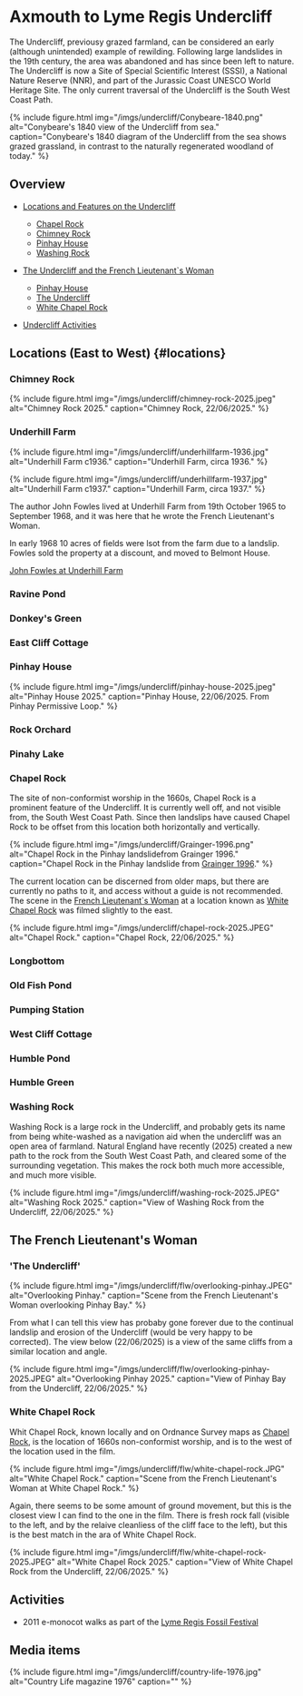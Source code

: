 # Axmouth to Lyme Regis Undercliff

The Undercliff, previousy grazed farmland, can be considered an early (although unintended) example of rewilding. Following large landslides in the 19th century, the area was abandoned and has since been left to nature. The Undercliff is now a Site of Special Scientific Interest (SSSI), a National Nature Reserve (NNR), and part of the Jurassic Coast UNESCO World Heritage Site. The only current traversal of the Undercliff is the South West Coast Path.

{% include figure.html img="/imgs/undercliff/Conybeare-1840.png" alt="Conybeare's 1840 view of the Undercliff from sea." caption="Conybeare's 1840 diagram of the Undercliff from the sea shows grazed grassland, in contrast to the naturally regenerated woodland of today." %}

## Overview

- [Locations and Features on the Undercliff](#locations)
  - [Chapel Rock](#chapel-rock)
  - [Chimney Rock](#chimney-rock)
  - [Pinhay House](#pinhay-house)
  - [Washing Rock](#washing-rock)

- [The Undercliff and the French Lieutenant`s Woman](#the-french-lieutenants-woman)
  - [Pinhay House](#pinhay-house)
  - [The Undercliff](#the-undercliff)
  - [White Chapel Rock](#white-chapel-rock)

- [Undercliff Activities](#activities)

## Locations (East to West) {#locations}

### Chimney Rock

{% include figure.html img="/imgs/undercliff/chimney-rock-2025.jpeg" alt="Chimney Rock 2025." caption="Chimney Rock, 22/06/2025." %}

### Underhill Farm

{% include figure.html img="/imgs/undercliff/underhillfarm-1936.jpg" alt="Underhill Farm c1936." caption="Underhill Farm, circa 1936." %}

{% include figure.html img="/imgs/undercliff/underhillfarm-1937.jpg" alt="Underhill Farm c1937." caption="Underhill Farm, circa 1937." %}

 The author John Fowles lived at Underhill Farm from 19th October 1965 to September 1968, and it was here that he wrote the French Lieutenant's Woman.

 In early 1968 10 acres of fields were lsot from the farm due to a landslip. Fowles sold the property at a discount, and moved to Belmont House.

 [John Fowles at Underhill Farm](https://news.dorsetcouncil.gov.uk/dorset-history-centre-blog/2022/11/04/john-fowles-part-3/)

### Ravine Pond

### Donkey's Green

### East Cliff Cottage

### Pinhay House

{% include figure.html img="/imgs/undercliff/pinhay-house-2025.jpeg" alt="Pinhay House 2025." caption="Pinhay House, 22/06/2025. From Pinhay Permissive Loop." %}

### Rock Orchard

### Pinahy Lake

### Chapel Rock

The site of non-conformist worship in the 1660s, Chapel Rock is a prominent feature of the Undercliff. It is currently well off, and not visible from, the South West Coast Path. Since then landslips have caused Chapel Rock to be offset from this location both horizontally and vertically.

{% include figure.html img="/imgs/undercliff/Grainger-1996.png" alt="Chapel Rock in the Pinhay landslidefrom Grainger 1996." caption="Chapel Rock in the Pinhay landslide from <a href='https://ussher.org.uk/wp-content/uploads/journal/1996/02-Grainger_et_al_1996.pdf' >Grainger 1996</a>." %}

The current location can be discerned from older maps, but there are currently no paths to it, and access without a guide is not recommended. The scene in the [French Lieutenant`s Woman](#the-french-lieutenants-woman) at a location known as [White Chapel Rock](#white-chapel-rock) was filmed slightly to the east.

{% include figure.html img="/imgs/undercliff/chapel-rock-2025.JPEG" alt="Chapel Rock." caption="Chapel Rock, 22/06/2025." %}

### Longbottom

### Old Fish Pond

### Pumping Station

### West Cliff Cottage

### Humble Pond

### Humble Green

### Washing Rock

Washing Rock is a large rock in the Undercliff, and probably gets its name from being white-washed as a navigation aid when the undercliff was an open area of farmland. Natural England have recently (2025) created a new path to the rock from the South West Coast Path, and cleared some of the surrounding vegetation. This makes the rock both much more accessible, and much more visible.

{% include figure.html img="/imgs/undercliff/washing-rock-2025.JPEG" alt="Washing Rock 2025." caption="View of Washing Rock from the Undercliff, 22/06/2025." %}

## The French Lieutenant's Woman

### 'The Undercliff'

{% include figure.html img="/imgs/undercliff/flw/overlooking-pinhay.JPEG" alt="Overlooking Pinhay." caption="Scene from the French Lieutenant's Woman overlooking Pinhay Bay." %}

From what I can tell this view has probaby gone forever due to the continual landslip and erosion of the Undercliff (would be very happy to be corrected). The view below (22/06/2025) is a view of the same cliffs from a similar location and angle.

{% include figure.html img="/imgs/undercliff/flw/overlooking-pinhay-2025.JPEG" alt="Overlooking Pinhay 2025." caption="View of Pinhay Bay from the Undercliff, 22/06/2025." %}

### White Chapel Rock

Whit Chapel Rock, known locally and on Ordnance Survey maps as [Chapel Rock](#chapel-rock), is the location of 1660s non-conformist worship, and is to the west of the location used in the film.

{% include figure.html img="/imgs/undercliff/flw/white-chapel-rock.JPG" alt="White Chapel Rock." caption="Scene from the French Lieutenant's Woman at White Chapel Rock." %}

Again, there seems to be some amount of ground movement, but this is the closest view I can find to the one in the film. There is fresh rock fall (visible to the left, and by the relaive cleanliess of the cliff face to the left), but this is the best match in the ara of White Chapel Rock.

{% include figure.html img="/imgs/undercliff/flw/white-chapel-rock-2025.JPEG" alt="White Chapel Rock 2025." caption="View of White Chapel Rock from the Undercliff, 22/06/2025." %}

## Activities

- 2011 e-monocot walks as part of the [Lyme Regis Fossil Festival](https://fossilfestival.com/)


## Media items

{% include figure.html img="/imgs/undercliff/country-life-1976.jpg" alt="Country Life magazine 1976" caption="" %}